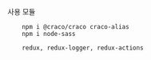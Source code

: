 사용 모듈

```npm
    npm i @craco/craco craco-alias
    npm i node-sass

    redux, redux-logger, redux-actions
```
